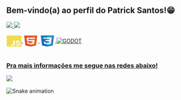 ## Bem-vindo(a) ao perfil do Patrick Santos!😁

 <div>
   <a href="https://github.com/patricksantos01">
   <img height="180em" src="https://github-readme-stats.vercel.app/api?username=patricksantos01&show_icons=true&theme=tokyonight&include_all_commits=true&count_private=true"/>
   <img height="180em" src="https://github-readme-stats.vercel.app/api/top-langs/?username=patricksantos01&layout=compact&langs_count=6&theme=tokyonight"/>

</div>
<div style="display: inline_block"><br>
  <img align="center" alt="Js" height="30" width="40" src="https://raw.githubusercontent.com/devicons/devicon/master/icons/javascript/javascript-plain.svg">
  <img align="center" alt="HTML" height="30" width="40" src="https://raw.githubusercontent.com/devicons/devicon/master/icons/html5/html5-original.svg">
  <img align="center" alt="CSS" height="30" width="40" src="https://raw.githubusercontent.com/devicons/devicon/master/icons/css3/css3-original.svg">
  <img align="center" alt="GODOT" heigth="30" width="40" src="https://cdn.jsdelivr.net/gh/devicons/devicon/icons/godot/godot-original.svg" />
</div>
 
 <br>
 
  ### Pra mais informações me segue nas redes abaixo!
 
<div> 
  
  <a href="https://www.linkedin.com/in/patrick-santos-2080b6247" target="_blank"><img src="https://img.shields.io/badge/-LinkedIn-%230077B5?style=for-the-badge&logo=linkedin&logoColor=white" target="_blank"></a> 
 
  ![Snake animation](https://github.com/patricksantos01/patricksantos01/blob/output/github-contribution-grid-snake.svg)

</div>
